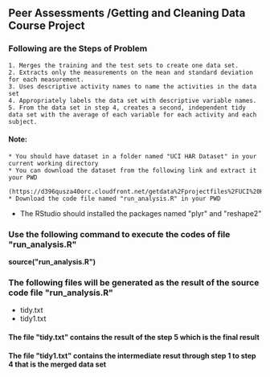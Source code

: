 ## Peer Assessments /Getting and Cleaning Data Course Project

### Following are the Steps of Problem
	1. Merges the training and the test sets to create one data set.
	2. Extracts only the measurements on the mean and standard deviation for each measurement. 
	3. Uses descriptive activity names to name the activities in the data set
	4. Appropriately labels the data set with descriptive variable names. 
	5. From the data set in step 4, creates a second, independent tidy data set with the average of each variable for each activity and each subject.
	
#### Note:
	* You should have dataset in a folder named "UCI HAR Dataset" in your current working directory
	* You can download the dataset from the following link and extract it your PWD
		(https://d396qusza40orc.cloudfront.net/getdata%2Fprojectfiles%2FUCI%20HAR%20Dataset.zip)
	* Download the code file named "run_analysis.R" in your PWD
  * The RStudio should installed the packages named "plyr" and "reshape2"

### Use the following command to execute the codes of file "run_analysis.R"
  **source("run_analysis.R")**
  
### The following files will be generated as the result of the source code file "run_analysis.R"
  * tidy.txt
  * tidy1.txt
  
#### The file "tidy.txt" contains the result of the step 5 which is the final result

#### The file "tidy1.txt" contains the intermediate resut through step 1 to step 4 that is the merged data set